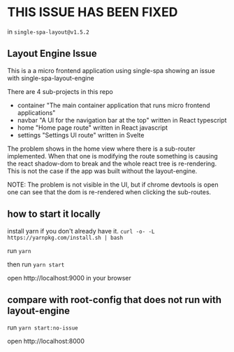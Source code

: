 # THIS ISSUE HAS BEEN FIXED

in `single-spa-layout@v1.5.2`

## Layout Engine Issue

This is a a micro frontend application using single-spa showing an issue with single-spa-layout-engine

There are 4 sub-projects in this repo

- container "The main container application that runs micro frontend applications"
- navbar "A UI for the navigation bar at the top" written in React typescript
- home "Home page route" written in React javascript
- settings "Settings UI route" written in Svelte

The problem shows in the home view where there is a sub-router implemented. When that one is modifying
the route something is causing the react shadow-dom to break and the whole react tree is re-rendering.
This is not the case if the app was built without the layout-engine.

NOTE: The problem is not visible in the UI, but if chrome devtools is open one can see that the dom is re-rendered when clicking the sub-routes.

## how to start it locally

install yarn if you don't already have it. `curl -o- -L https://yarnpkg.com/install.sh | bash`

run `yarn`

then run `yarn start`

open http://localhost:9000 in your browser

## compare with root-config that does not run with layout-engine

run `yarn start:no-issue`

open http://localhost:8000
